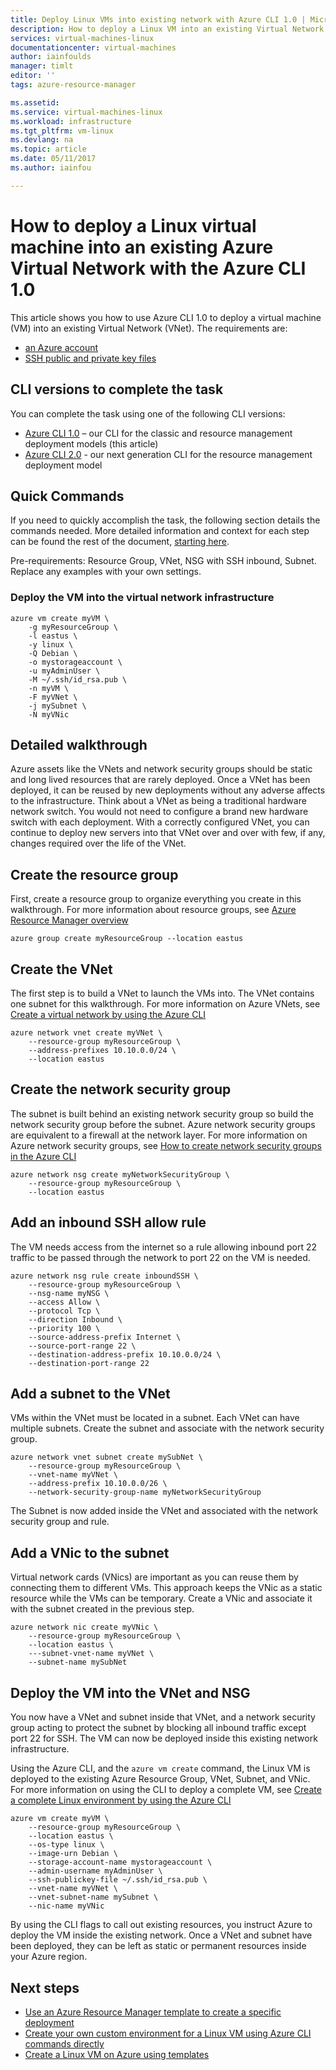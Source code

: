 ```yaml
---
title: Deploy Linux VMs into existing network with Azure CLI 1.0 | Microsoft Docs
description: How to deploy a Linux VM into an existing Virtual Network using the Azure CLI 1.0
services: virtual-machines-linux
documentationcenter: virtual-machines
author: iainfoulds
manager: timlt
editor: ''
tags: azure-resource-manager

ms.assetid:
ms.service: virtual-machines-linux
ms.workload: infrastructure
ms.tgt_pltfrm: vm-linux
ms.devlang: na
ms.topic: article
ms.date: 05/11/2017
ms.author: iainfou

---
```


# How to deploy a Linux virtual machine into an existing Azure Virtual Network with the Azure CLI 1.0

This article shows you how to use Azure CLI 1.0 to deploy a virtual machine (VM) into an existing Virtual Network (VNet). The requirements are:

- [an Azure account](https://azure.microsoft.com/pricing/free-trial/)
- [SSH public and private key files](mac-create-ssh-keys.md)


## CLI versions to complete the task
You can complete the task using one of the following CLI versions:

- [Azure CLI 1.0](#quick-commands) – our CLI for the classic and resource management deployment models (this article)
- [Azure CLI 2.0](deploy-linux-vm-into-existing-vnet-using-cli.md) - our next generation CLI for the resource management deployment model


## Quick Commands

If you need to quickly accomplish the task, the following section details the commands needed. More detailed information and context for each step can be found the rest of the document, [starting here](deploy-linux-vm-into-existing-vnet-using-cli.md#detailed-walkthrough).

Pre-requirements: Resource Group, VNet, NSG with SSH inbound, Subnet. Replace any examples with your own settings.

### Deploy the VM into the virtual network infrastructure

```azurecli
azure vm create myVM \
    -g myResourceGroup \
    -l eastus \
    -y linux \
    -Q Debian \
    -o mystorageaccount \
    -u myAdminUser \
    -M ~/.ssh/id_rsa.pub \
    -n myVM \
    -F myVNet \
    -j mySubnet \
    -N myVNic
```

## Detailed walkthrough

Azure assets like the VNets and network security groups should be static and long lived resources that are rarely deployed. Once a VNet has been deployed, it can be reused by new deployments without any adverse affects to the infrastructure. Think about a VNet as being a traditional hardware network switch. You would not need to configure a brand new hardware switch with each deployment. With a correctly configured VNet, you can continue to deploy new servers into that VNet over and over with few, if any, changes required over the life of the VNet.

## Create the resource group

First, create a resource group to organize everything you create in this walkthrough. For more information about resource groups, see [Azure Resource Manager overview](../../azure-resource-manager/resource-group-overview.md)

```azurecli
azure group create myResourceGroup --location eastus
```

## Create the VNet

The first step is to build a VNet to launch the VMs into. The VNet contains one subnet for this walkthrough. For more information on Azure VNets, see [Create a virtual network by using the Azure CLI](../../virtual-network/virtual-networks-create-vnet-arm-cli.md)

```azurecli
azure network vnet create myVNet \
    --resource-group myResourceGroup \
    --address-prefixes 10.10.0.0/24 \
    --location eastus
```

## Create the network security group

The subnet is built behind an existing network security group so build the network security group before the subnet. Azure network security groups are equivalent to a firewall at the network layer. For more information on Azure network security groups, see [How to create network security groups in the Azure CLI](../../virtual-network/virtual-networks-create-nsg-arm-cli.md)

```azurecli
azure network nsg create myNetworkSecurityGroup \
    --resource-group myResourceGroup \
    --location eastus
```

## Add an inbound SSH allow rule

The VM needs access from the internet so a rule allowing inbound port 22 traffic to be passed through the network to port 22 on the VM is needed.

```azurecli
azure network nsg rule create inboundSSH \
    --resource-group myResourceGroup \
    --nsg-name myNSG \
    --access Allow \
    --protocol Tcp \
    --direction Inbound \
    --priority 100 \
    --source-address-prefix Internet \
    --source-port-range 22 \
    --destination-address-prefix 10.10.0.0/24 \
    --destination-port-range 22
```

## Add a subnet to the VNet

VMs within the VNet must be located in a subnet. Each VNet can have multiple subnets. Create the subnet and associate with the network security group.

```azurecli
azure network vnet subnet create mySubNet \
    --resource-group myResourceGroup \
    --vnet-name myVNet \
    --address-prefix 10.10.0.0/26 \
    --network-security-group-name myNetworkSecurityGroup
```

The Subnet is now added inside the VNet and associated with the network security group and rule.


## Add a VNic to the subnet

Virtual network cards (VNics) are important as you can reuse them by connecting them to different VMs. This approach keeps the VNic as a static resource while the VMs can be temporary. Create a VNic and associate it with the subnet created in the previous step.

```azurecli
azure network nic create myVNic \
    --resource-group myResourceGroup \
    --location eastus \
    ---subnet-vnet-name myVNet \
    --subnet-name mySubNet
```

## Deploy the VM into the VNet and NSG

You now have a VNet and subnet inside that VNet, and a network security group acting to protect the subnet by blocking all inbound traffic except port 22 for SSH. The VM can now be deployed inside this existing network infrastructure.

Using the Azure CLI, and the `azure vm create` command, the Linux VM is deployed to the existing Azure Resource Group, VNet, Subnet, and VNic. For more information on using the CLI to deploy a complete VM, see [Create a complete Linux environment by using the Azure CLI](create-cli-complete.md)

```azurecli
azure vm create myVM \
    --resource-group myResourceGroup \
    --location eastus \
    --os-type linux \
    --image-urn Debian \
    --storage-account-name mystorageaccount \
    --admin-username myAdminUser \
    --ssh-publickey-file ~/.ssh/id_rsa.pub \
    --vnet-name myVNet \
    --vnet-subnet-name mySubnet \
    --nic-name myVNic
```

By using the CLI flags to call out existing resources, you instruct Azure to deploy the VM inside the existing network. Once a VNet and subnet have been deployed, they can be left as static or permanent resources inside your Azure region.  

## Next steps

* [Use an Azure Resource Manager template to create a specific deployment](../windows/cli-deploy-templates.md)
* [Create your own custom environment for a Linux VM using Azure CLI commands directly](create-cli-complete.md)
* [Create a Linux VM on Azure using templates](create-ssh-secured-vm-from-template.md)

